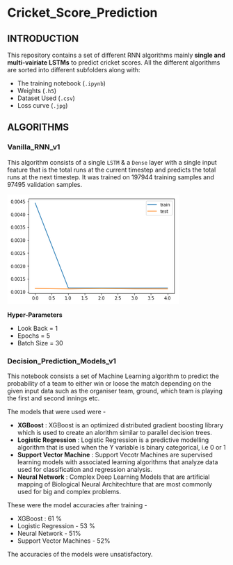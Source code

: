 # Cricket_Score_Prediction

## INTRODUCTION
This repository contains a set of different RNN algorithms mainly **single and multi-vairiate LSTMs** to predict cricket scores. All the different algorithms are sorted into different subfolders along with:
- The training notebook (`.ipynb`)
- Weights (`.h5`)
- Dataset Used (`.csv`)
- Loss curve (`.jpg`)

## ALGORITHMS
### Vanilla_RNN_v1
This algorithm consists of a single `LSTM` & a `Dense` layer with a single input feature that is the total runs at the current timestep and predicts the total runs at the next timestep. It was trained on 197944 training samples and 97495 validation samples.

![Training and Test Loss](https://github.com/Xavian-Brooker/Cricket_Score_Prediction/blob/master/vanilla_RNNs/v1/loss_comparision.png)

**Hyper-Parameters**
- Look Back = 1
- Epochs = 5
- Batch Size = 30
### Decision_Prediction_Models_v1
This notebook consists a set of Machine Learning algorithm to predict the probability of a team to either win or loose the match depending on the given input data such as the organiser team, ground, which team is playing the first and second innings etc. 

The models that were used were - 
- **XGBoost** : XGBoost is an optimized distributed gradient boosting library which is used to create an alorithm similar to parallel decision trees.
- **Logistic Regression** : Logistic Regression is a predictive modelling algorithm that is used when the Y variable is binary categorical, i.e 0 or 1
- **Support Vector Machine** : Support Vecotr Machines are supervised learning models with associated learning algorithms that analyze data used for classification and regression analysis.
- **Neural Network** : Complex Deep Learning Models that are artificial mapping of Biological Neural Architechture that are most commonly used for big and complex problems.

These were the model accuracies after training - 
- XGBoost : 61 %
- Logistic Regression - 53 %
- Neural Network - 51%
- Support Vector Machines - 52%

The accuracies of the models were unsatisfactory.
